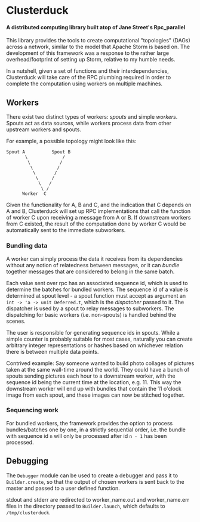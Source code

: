 # Clusterduck

#### A distributed computing library built atop of Jane Street's Rpc_parallel

This library provides the tools to create computational "topologies"
(DAGs) across a network, similar to the model that Apache Storm is based on.
The development of this framework was a response to the rather large
overhead/footprint of setting up Storm, relative to my humble needs.

In a nutshell, given a set of functions and their interdependencies,
Clusterduck will take care of the RPC plumbing required in order
to complete the computation using workers on multiple machines. 

## Workers

There exist two distinct types of workers: *spouts* and simple *workers*.
Spouts act as data sources, while workers process data from other upstream
workers and spouts.

For example, a possible topology might look like this:

    Spout A          Spout B
           \             /
            \           /
             \         /
              \       /
               \     /
                \   /
                 \ /
          Worker  C


Given the functionality for A, B and C, and the indication that C
depends on A and B, Clusterduck will set up RPC implementations
that call the function of worker C upon receiving a message from A or B.
If downstream workers from C existed, the result of the computation done
by worker C would be automatically sent to the immediate subworkers.

### Bundling data

A worker can simply process the data it receives from its dependencies
without any notion of relatedness between messages, or it can *bundle*
together messages that are considered to belong in the same batch. 

Each value sent over rpc has an associated sequence id, which is
used to determine the batches for bundled workers. The sequence id of a 
value is determined at spout level - a spout function must accept as
argument an `int -> 'a -> unit Deferred.t`, which is the *dispatcher*
passed to it. The dispatcher is used by a spout to relay messages to
subworkers. The dispatching for basic workers (i.e. non-spouts) is handled
behind the scenes.

The user is responsible for generating sequence ids in spouts. While a 
simple counter is probably suitable for most cases, naturally you can 
create arbitrary integer representations or hashes based on whichever
relation there is between multiple data points. 

Contrived example: 
Say someone wanted to build photo collages of pictures taken
at the same wall-time around the world. They could have a bunch of spouts
sending pictures each hour to a downstream worker, with the sequence id being
the current time at the location, e.g. 11. This way the downstream worker
will end up with bundles that contain the 11 o'clock image from each spout,
and these images can now be stitched together.

### Sequencing work

For bundled workers, the framework provides the option to process bundles/batches
one by one, in a strictly sequential order, i.e. the bundle with sequence
id `n` will only be processed after id `n - 1` has been processed.

## Debugging

The `Debugger` module can be used to create a debugger and pass it to 
`Builder.create`, so that the output of chosen workers is sent back to the
master and passed to a user defined function.

stdout and stderr are redirected to worker_name.out and worker_name.err 
files in the directory passed to `Builder.launch`, which defaults to
`/tmp/clusterduck`.
